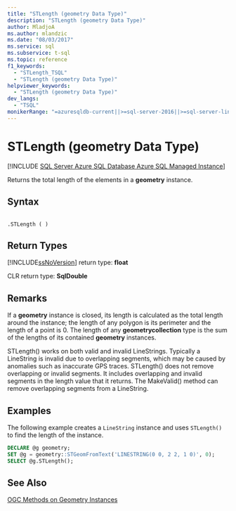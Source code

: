 ```yaml
---
title: "STLength (geometry Data Type)"
description: "STLength (geometry Data Type)"
author: MladjoA
ms.author: mlandzic
ms.date: "08/03/2017"
ms.service: sql
ms.subservice: t-sql
ms.topic: reference
f1_keywords:
  - "STLength_TSQL"
  - "STLength (geometry Data Type)"
helpviewer_keywords:
  - "STLength (geometry Data Type)"
dev_langs:
  - "TSQL"
monikerRange: "=azuresqldb-current||>=sql-server-2016||>=sql-server-linux-2017||=azuresqldb-mi-current"
---
```

# STLength (geometry Data Type)
[!INCLUDE [SQL Server Azure SQL Database Azure SQL Managed Instance](../../includes/applies-to-version/sql-asdb-asdbmi.md)]

Returns the total length of the elements in a **geometry** instance.
  
## Syntax  
  
```  
  
.STLength ( )  
```  
  
## Return Types
 [!INCLUDE[ssNoVersion](../../includes/ssnoversion-md.md)] return type: **float**  
  
 CLR return type: **SqlDouble**  
  
## Remarks  
 If a **geometry** instance is closed, its length is calculated as the total length around the instance; the length of any polygon is its perimeter and the length of a point is 0. The length of any **geometrycollection** type is the sum of the lengths of its contained **geometry** instances.  
  
 STLength() works on both valid and invalid LineStrings. Typically a LineString is invalid due to overlapping segments, which may be caused by anomalies such as inaccurate GPS traces. STLength() does not remove overlapping or invalid segments. It includes overlapping and invalid segments in the length value that it returns. The MakeValid() method can remove overlapping segments from a LineString.  
  
## Examples  
 The following example creates a `LineString` instance and uses `STLength()` to find the length of the instance.  
  
```sql
DECLARE @g geometry;  
SET @g = geometry::STGeomFromText('LINESTRING(0 0, 2 2, 1 0)', 0);  
SELECT @g.STLength();  
```  
  
## See Also  
 [OGC Methods on Geometry Instances](../../t-sql/spatial-geometry/ogc-methods-on-geometry-instances.md)  
  
  

